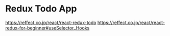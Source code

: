 # Redux Todo App

https://reffect.co.jp/react/react-redux-todo
https://reffect.co.jp/react/react-redux-for-beginner#useSelector_Hooks
